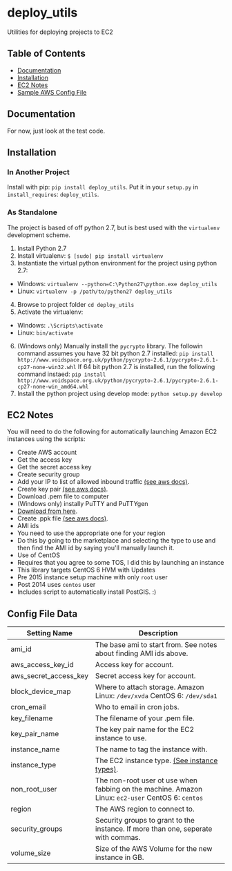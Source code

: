 # deploy_utils
Utilities for deploying projects to EC2

## Table of Contents

* [Documentation](#documentation)
* [Installation](#installation)
* [EC2 Notes](#ec2-notes)
* [Sample AWS Config File](#config-file-data)


## Documentation

For now, just look at the test code.

## Installation 

### In Another Project

Install with pip: `pip install deploy_utils`.
Put it in your `setup.py` in `install_requires`: `deploy_utils`.

### As Standalone

The project is based of off python 2.7, but is best used with the `virtualenv` development scheme.

1. Install Python 2.7
2. Install virtualenv: `$ [sudo] pip install virtualenv`
3. Instantiate the virtual python environment for the project using python 2.7: 
  - Windows: `virtualenv --python=C:\Python27\python.exe deploy_utils`
  - Linux: `virtualenv -p /path/to/python27 deploy_utils`
4. Browse to project folder `cd deploy_utils`
5. Activate the virtualenv: 
  - Windows: `.\Scripts\activate`
  - Linux: `bin/activate`
6. (Windows only) Manually install the `pycrypto` library.  The followin command assumes you have 32 bit python 2.7 installed: `pip install http://www.voidspace.org.uk/python/pycrypto-2.6.1/pycrypto-2.6.1-cp27-none-win32.whl`  If 64 bit python 2.7 is installed, run the following command instaed:  `pip install http://www.voidspace.org.uk/python/pycrypto-2.6.1/pycrypto-2.6.1-cp27-none-win_amd64.whl`
7. Install the python project using develop mode: `python setup.py develop`

## EC2 Notes

You will need to do the following for automatically launching Amazon EC2 instances using the scripts:

- Create AWS account
 - Get the access key
 - Get the secret access key
- Create security group
 - Add your IP to list of allowed inbound traffic [(see aws docs)](http://docs.aws.amazon.com/AWSEC2/latest/UserGuide/authorizing-access-to-an-instance.html).
- Create key pair [(see aws docs)](http://docs.aws.amazon.com/AWSEC2/latest/UserGuide/ec2-key-pairs.html).
 - Download .pem file to computer
- (Windows only) instally PuTTY and PuTTYgen
 - [Download from here](http://www.chiark.greenend.org.uk/~sgtatham/putty/download.html).
 - Create .ppk file [(see aws docs)](http://docs.aws.amazon.com/AWSEC2/latest/UserGuide/putty.html).
- AMI ids
 - You need to use the appropriate one for your region
 - Do this by going to the marketplace and selecting the type to use and then find the AMI id by saying you'll manually launch it.
- Use of CentOS
 - Requires that you agree to some TOS, I did this by launching an instance
 - This library targets CentOS 6 HVM with Updates
 - Pre 2015 instance setup machine with only `root` user
 - Post 2014 uses `centos` user
 - Includes script to automatically install PostGIS.  :)
 
## Config File Data

| Setting Name | Description |
| --- | --- |
| ami_id | The base ami to start from.  See notes about finding AMI ids above. |
| aws_access_key_id | Access key for account. |
| aws_secret_access_key | Secret access key for account. |
| block_device_map | Where to attach storage.  Amazon Linux: `/dev/xvda`  CentOS 6: `/dev/sda1` |
| cron_email | Who to email in cron jobs. |
| key_filename | The filename of your .pem file. |
| key_pair_name | The key pair name for the EC2 instance to use. |
| instance_name | The name to tag the instance with. |
| instance_type | The EC2 instance type.  [(See instance types)](http://aws.amazon.com/ec2/pricing/). |
| non_root_user | The non-root user ot use when fabbing on the machine.  Amazon Linux: `ec2-user`  CentOS 6: `centos` |
| region | The AWS region to connect to. |
| security_groups | Security groups to grant to the instance.  If more than one, seperate with commas. |
| volume_size | Size of the AWS Volume for the new instance in GB. | 
